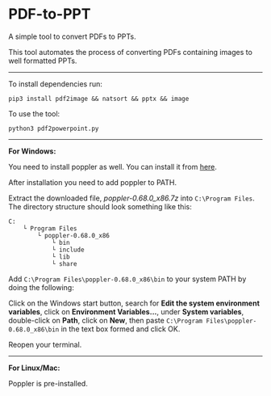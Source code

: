 # PDF-to-PPT
A simple tool to convert PDFs to PPTs.

This tool automates the process of converting PDFs containing images to well formatted PPTs.

---

To install dependencies run:
```
pip3 install pdf2image && natsort && pptx && image
```
To use the tool:
```
python3 pdf2powerpoint.py
```

---

**For Windows:**

You need to install poppler as well. You can install it from [here](http://blog.alivate.com.au/poppler-windows/ "Poppler Installation Link").

After installation you need to add poppler to PATH.

Extract the downloaded file, _poppler-0.68.0_x86.7z_ into ```C:\Program Files```. The directory structure should look something like this:
```
C:
    └ Program Files
        └ poppler-0.68.0_x86
            └ bin
            └ include
            └ lib
            └ share
```
Add ```C:\Program Files\poppler-0.68.0_x86\bin``` to your system PATH by doing the following: 

Click on the Windows start button, search for **Edit the system environment variables**, click on **Environment Variables...**, under **System variables**, double-click on **Path**, click on **New**, then paste ```C:\Program Files\poppler-0.68.0_x86\bin``` in the text box formed and click OK.

Reopen your terminal.

---

**For Linux/Mac:**

Poppler is pre-installed.

